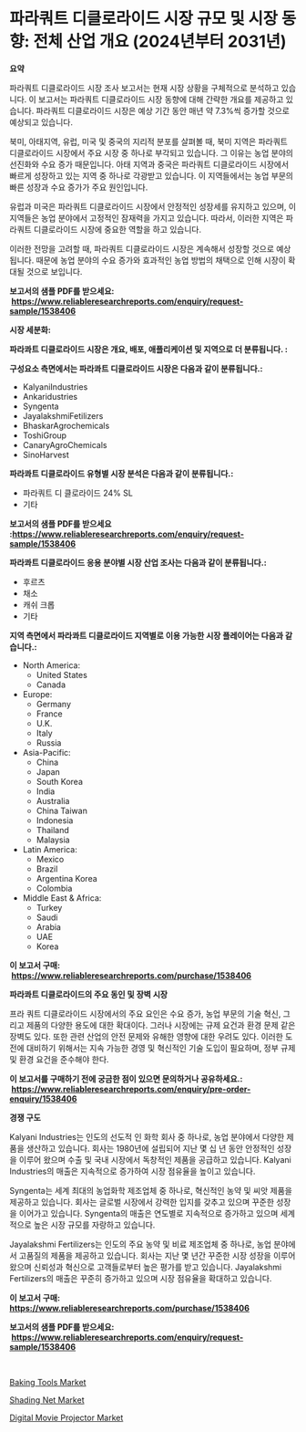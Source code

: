 <p><h1>파라쿼트 디클로라이드 시장 규모 및 시장 동향: 전체 산업 개요 (2024년부터 2031년)</h1></p><p><strong>요약</strong></p>
<p><p>파라쿼트 디클로라이드 시장 조사 보고서는 현재 시장 상황을 구체적으로 분석하고 있습니다. 이 보고서는 파라쿼트 디클로라이드 시장 동향에 대해 간략한 개요를 제공하고 있습니다. 파라쿼트 디클로라이드 시장은 예상 기간 동안 매년 약 7.3%씩 증가할 것으로 예상되고 있습니다.</p><p>북미, 아태지역, 유럽, 미국 및 중국의 지리적 분포를 살펴볼 때, 북미 지역은 파라쿼트 디클로라이드 시장에서 주요 시장 중 하나로 부각되고 있습니다. 그 이유는 농업 분야의 선진화와 수요 증가 때문입니다. 아태 지역과 중국은 파라쿼트 디클로라이드 시장에서 빠르게 성장하고 있는 지역 중 하나로 각광받고 있습니다. 이 지역들에서는 농업 부문의 빠른 성장과 수요 증가가 주요 원인입니다.</p><p>유럽과 미국은 파라쿼트 디클로라이드 시장에서 안정적인 성장세를 유지하고 있으며, 이 지역들은 농업 분야에서 고정적인 잠재력을 가지고 있습니다. 따라서, 이러한 지역은 파라쿼트 디클로라이드 시장에 중요한 역할을 하고 있습니다.</p><p>이러한 전망을 고려할 때, 파라쿼트 디클로라이드 시장은 계속해서 성장할 것으로 예상됩니다. 때문에 농업 분야의 수요 증가와 효과적인 농업 방법의 채택으로 인해 시장이 확대될 것으로 보입니다.</p></p>
<p><strong>보고서의 샘플 PDF를 받으세요: &nbsp;<a href="https://www.reliableresearchreports.com/enquiry/request-sample/1538406">https://www.reliableresearchreports.com/enquiry/request-sample/1538406</a></strong></p>
<p><strong>시장 세분화:</strong></p>
<p><strong> 파라콰트 디클로라이드 시장은 개요, 배포, 애플리케이션 및 지역으로 더 분류됩니다. :</strong></p>
<p><strong>구성요소 측면에서는 파라콰트 디클로라이드 시장은 다음과 같이 분류됩니다.:</strong></p>
<p><ul><li>KalyaniIndustries</li><li>Ankaridustries</li><li>Syngenta</li><li>JayalakshmiFetilizers</li><li>BhaskarAgrochemicals</li><li>ToshiGroup</li><li>CanaryAgroChemicals</li><li>SinoHarvest</li></ul></p>
<p><strong> 파라콰트 디클로라이드 유형별 시장 분석은 다음과 같이 분류됩니다.:</strong></p>
<p><ul><li>파라쿼트 디 클로라이드 24% SL</li><li>기타</li></ul></p>
<p><strong>보고서의 샘플 PDF를 받으세요 :<a href="https://www.reliableresearchreports.com/enquiry/request-sample/1538406">https://www.reliableresearchreports.com/enquiry/request-sample/1538406</a></strong></p>
<p><strong> 파라콰트 디클로라이드 응용 분야별 시장 산업 조사는 다음과 같이 분류됩니다.:</strong></p>
<p><ul><li>후르츠</li><li>채소</li><li>캐쉬 크롭</li><li>기타</li></ul></p>
<p><strong>지역 측면에서 파라콰트 디클로라이드 지역별로 이용 가능한 시장 플레이어는 다음과 같습니다.:</strong></p>
<p><ul>
    <li>
        North America:
        <ul>
            <li>United States</li>
            <li>Canada</li>
        </ul>
    </li>
    <li>
        Europe:
        <ul>
            <li>Germany</li>
            <li>France</li>
            <li>U.K.</li>
            <li>Italy</li>
            <li>Russia</li>
        </ul>
    </li>
    <li>
        Asia-Pacific:
        <ul>
            <li>China</li>
            <li>Japan</li>
            <li>South Korea</li>
            <li>India</li>
            <li>Australia</li>
            <li>China Taiwan</li>
            <li>Indonesia</li>
            <li>Thailand</li>
            <li>Malaysia</li>
        </ul>
    </li>
    <li>
        Latin America:
        <ul>
            <li>Mexico</li>
            <li>Brazil</li>
            <li>Argentina Korea</li>
            <li>Colombia</li>
        </ul>
    </li>
    <li>
        Middle East & Africa:
        <ul>
            <li>Turkey</li>
            <li>Saudi</li>
            <li>Arabia</li>
            <li>UAE</li>
            <li>Korea</li>
        </ul>
    </li>
    </ul></p>
<p><strong>이 보고서 구매: &nbsp;<a href="https://www.reliableresearchreports.com/purchase/1538406">https://www.reliableresearchreports.com/purchase/1538406</a></strong></p>
<p><strong>파라콰트 디클로라이드의 주요 동인 및 장벽 시장</strong></p>
<p><p>프라 쿼트 디클로라이드 시장에서의 주요 요인은 수요 증가, 농업 부문의 기술 혁신, 그리고 제품의 다양한 용도에 대한 확대이다. 그러나 시장에는 규제 요건과 환경 문제 같은 장벽도 있다. 또한 관련 산업의 안전 문제와 유해한 영향에 대한 우려도 있다. 이러한 도전에 대비하기 위해서는 지속 가능한 경영 및 혁신적인 기술 도입이 필요하며, 정부 규제 및 환경 요건을 준수해야 한다.</p></p>
<p><strong>이 보고서를 구매하기 전에 궁금한 점이 있으면 문의하거나 공유하세요.: &nbsp;<a href="https://www.reliableresearchreports.com/enquiry/pre-order-enquiry/1538406">https://www.reliableresearchreports.com/enquiry/pre-order-enquiry/1538406</a></strong></p>
<p><strong>경쟁 구도</strong></p>
<p><p>Kalyani Industries는 인도의 선도적 인 화학 회사 중 하나로, 농업 분야에서 다양한 제품을 생산하고 있습니다. 회사는 1980년에 설립되어 지난 몇 십 년 동안 안정적인 성장을 이루어 왔으며 수출 및 국내 시장에서 독창적인 제품을 공급하고 있습니다. Kalyani Industries의 매출은 지속적으로 증가하여 시장 점유율을 높이고 있습니다.</p><p>Syngenta는 세계 최대의 농업화학 제조업체 중 하나로, 혁신적인 농약 및 씨앗 제품을 제공하고 있습니다. 회사는 글로벌 시장에서 강력한 입지를 갖추고 있으며 꾸준한 성장을 이어가고 있습니다. Syngenta의 매출은 연도별로 지속적으로 증가하고 있으며 세계적으로 높은 시장 규모를 자랑하고 있습니다.</p><p>Jayalakshmi Fertilizers는 인도의 주요 농약 및 비료 제조업체 중 하나로, 농업 분야에서 고품질의 제품을 제공하고 있습니다. 회사는 지난 몇 년간 꾸준한 시장 성장을 이루어 왔으며 신뢰성과 혁신으로 고객들로부터 높은 평가를 받고 있습니다. Jayalakshmi Fertilizers의 매출은 꾸준히 증가하고 있으며 시장 점유율을 확대하고 있습니다.</p></p>
<p><strong>이 보고서 구매: &nbsp; <a href="https://www.reliableresearchreports.com/purchase/1538406">https://www.reliableresearchreports.com/purchase/1538406</a></strong></p>
<p><strong>보고서의 샘플 PDF를 받으세요: &nbsp;<a href="https://www.reliableresearchreports.com/enquiry/request-sample/1538406">https://www.reliableresearchreports.com/enquiry/request-sample/1538406</a></strong><strong></strong></p>
<p>&nbsp;</p>
<p><p><a href="https://github.com/dx0328/Market-Research-Report-List-1/blob/main/baking-tools-market.md">Baking Tools Market</a></p><p><a href="https://github.com/juancolorado15/Market-Research-Report-List-1/blob/main/shading-net-market.md">Shading Net Market</a></p><p><a href="https://github.com/Glendatilghmankmgz0rbhwpy/Market-Research-Report-List-1/blob/main/digital-movie-projector-market.md">Digital Movie Projector Market</a></p></p>